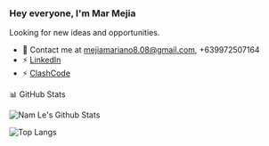 ### Hey everyone, I'm Mar Mejia

Looking for new ideas and opportunities.

- 🌱 Contact me at mejiamariano8.08@gmail.com, +639972507164
- ⚡ [LinkedIn](https://www.linkedin.com/in/mar-mejia-b3b160a0/)
- ⚡ [ClashCode](https://www.codingame.com/profile/24d5cbbb7feda082bee70940acd867428398205)


:bar_chart: GitHub Stats

![Nam Le's Github Stats](https://github-readme-stats.vercel.app/api?username=mechazod&show_icons=true&title_color=19F9D8&icon_color=19F9D8&bg_color=002B36&text_color=FFFFFF)

![Top Langs](https://github-readme-stats.vercel.app/api/top-langs/?username=mechazod&layout=compact&title_color=19F9D8&icon_color=19F9D8&bg_color=002B36&text_color=FFFFFF)
